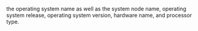 the operating system name as well as the system node name, operating system release, operating system version, hardware name, and processor type.
